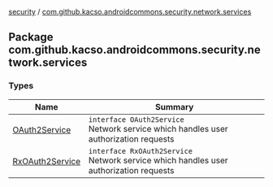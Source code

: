 [security](../index.md) / [com.github.kacso.androidcommons.security.network.services](.)

## Package com.github.kacso.androidcommons.security.network.services

### Types

| Name | Summary |
|---|---|
| [OAuth2Service](-o-auth2-service/index.md) | `interface OAuth2Service`<br>Network service which handles user authorization requests |
| [RxOAuth2Service](-rx-o-auth2-service/index.md) | `interface RxOAuth2Service`<br>Network service which handles user authorization requests |
